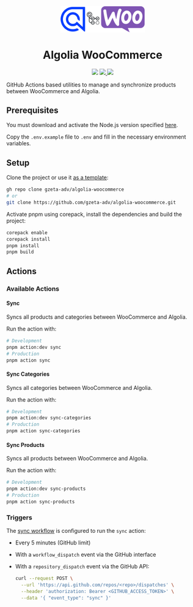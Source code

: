 <div align="center">
  <picture>
    <source media="(prefers-color-scheme: light)" srcset=".github/static/logo.png" width="220">
    <source media="(prefers-color-scheme: dark)" srcset=".github/static/logo-light.png" width="220">
    <img src=".github/static/logo.png" width="220">
  </picture>
  <h1>Algolia WooCommerce</h1>
  <img src="https://img.shields.io/github/package-json/v/gzeta-adv/algolia-woocommerce?style=flat&color=white">
  <a href="https://github.com/gzeta-adv/algolia-woocommerce/actions/workflows/sync.yml">
    <img src="https://github.com/gzeta-adv/algolia-woocommerce/actions/workflows/sync.yml/badge.svg" />
  </a>
  <a href="https://github.com/gzeta-adv/algolia-woocommerce/actions/workflows/validate-commits.yml">
    <img src="https://github.com/gzeta-adv/algolia-woocommerce/actions/workflows/validate-commits.yml/badge.svg" />
  </a>
</div>

GitHub Actions based utilities to manage and synchronize products between WooCommerce and Algolia.

## Prerequisites

You must download and activate the Node.js version specified [here](.node-version).

Copy the `.env.example` file to `.env` and fill in the necessary environment variables.

## Setup

Clone the project or use it [as a template](https://github.com/new?template_name=algolia-woocommerce&template_owner=gzeta-adv):

```sh
gh repo clone gzeta-adv/algolia-woocommerce
# or
git clone https://github.com/gzeta-adv/algolia-woocommerce.git
```

Activate pnpm using corepack, install the dependencies and build the project:

```sh
corepack enable
corepack install
pnpm install
pnpm build
```

## Actions

### Available Actions

#### Sync

Syncs all products and categories between WooCommerce and Algolia.

Run the action with:

```sh
# Development
pnpm action:dev sync
# Production
pnpm action sync
```

#### Sync Categories

Syncs all categories between WooCommerce and Algolia.

Run the action with:

```sh
# Development
pnpm action:dev sync-categories
# Production
pnpm action sync-categories
```

#### Sync Products

Syncs all products between WooCommerce and Algolia.

Run the action with:

```sh
# Development
pnpm action:dev sync-products
# Production
pnpm action sync-products
```

### Triggers

The [sync workflow](.github/workflows/sync.yml) is configured to run the `sync` action:

- Every 5 minutes (GitHub limit)
- With a `workflow_dispatch` event via the GitHub interface
- With a `repository_dispatch` event via the GitHub API:

  ```sh
  curl --request POST \
    --url 'https://api.github.com/repos/<repo>/dispatches' \
    --header 'authorization: Bearer <GITHUB_ACCESS_TOKEN>' \
    --data '{ "event_type": "sync" }'
  ```
